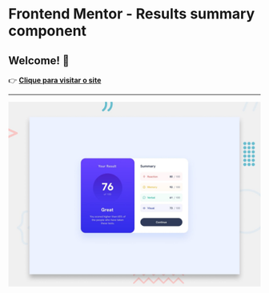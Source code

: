 # Frontend Mentor - Results summary component

## Welcome! 👋
👉 [**Clique para visitar o site**](https://jose33-afk.github.io/tailwind-sites/results-summary-component-main/index.html)
***
![Design preview for the Results summary component coding challenge](./preview.jpg)



